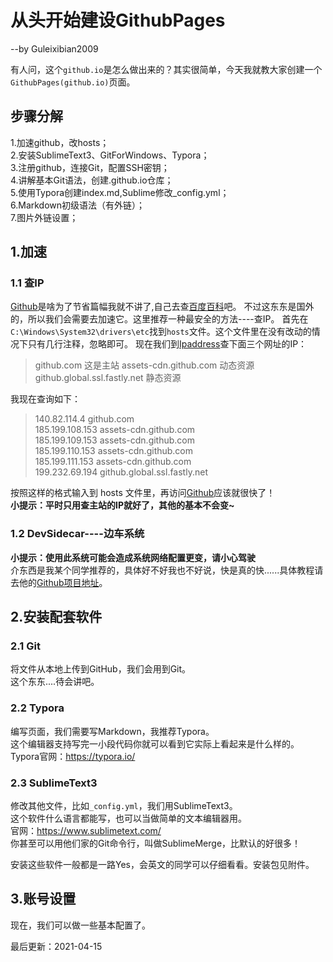 # 从头开始建设GithubPages
--by Guleixibian2009

有人问，这个`github.io`是怎么做出来的？其实很简单，今天我就教大家创建一个`GithubPages(github.io)`页面。

## 步骤分解
1.加速github，改hosts；  
2.安装SublimeText3、GitForWindows、Typora；  
3.注册github，连接Git，配置SSH密钥；  
4.讲解基本Git语法，创建<username>.github.io仓库；<br />
5.使用Typora创建index.md,Sublime修改_config.yml；<br />
6.Markdown初级语法（有外链）；<br />
7.图片外链设置； <br />

## 1.加速

### 1.1 查IP

[Github](https://github.com)是啥为了节省篇幅我就不讲了,自己去查[百度百科](https://baike.baidu.com/item/Github/10145341?fr=aladdin)吧。
不过这东东是国外的，所以我们会需要去加速它。这里推荐一种最安全的方法----查IP。
首先在`C:\Windows\System32\drivers\etc`找到`hosts`文件。这个文件里在没有改动的情况下只有几行注释，忽略即可。
现在我们到[Ipaddress](https://www.ipaddress.com)查下面三个网址的IP：
> github.com 这是主站
> assets-cdn.github.com 动态资源
> github.global.ssl.fastly.net 静态资源

我现在查询如下：

> 140.82.114.4 github.com  
> 185.199.108.153 assets-cdn.github.com  
> 185.199.109.153 assets-cdn.github.com  
> 185.199.110.153 assets-cdn.github.com  
> 185.199.111.153 assets-cdn.github.com  
> 199.232.69.194 github.global.ssl.fastly.net  

按照这样的格式输入到 hosts 文件里，再访问[Github](https://github.com/)应该就很快了！  
**小提示：平时只用查主站的IP就好了，其他的基本不会变~**  

### 1.2 DevSidecar----边车系统

 **小提示：使用此系统可能会造成系统网络配置更变，请小心驾驶**  
 介东西是我某个同学推荐的，具体好不好我也不好说，快是真的快......具体教程请去他的[Github项目地址](https://github.com/docmirror/dev-sidecar)。

## 2.安装配套软件

### 2.1 Git
将文件从本地上传到GitHub，我们会用到Git。   
这个东东....待会讲吧。

### 2.2 Typora
编写页面，我们需要写Markdown，我推荐Typora。  
这个编辑器支持写完一小段代码你就可以看到它实际上看起来是什么样的。  
Typora官网：<https://typora.io/>

### 2.3 SublimeText3
修改其他文件，比如`_config.yml`，我们用SublimeText3。  
这个软件什么语言都能写，也可以当做简单的文本编辑器用。  
官网：<https://www.sublimetext.com/>  
你甚至可以用他们家的Git命令行，叫做SublimeMerge，比默认的好很多！

安装这些软件一般都是一路Yes，会英文的同学可以仔细看看。安装包见附件。  

## 3.账号设置
现在，我们可以做一些基本配置了。


最后更新：2021-04-15
